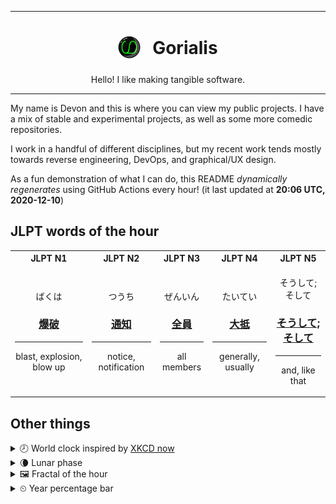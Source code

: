 ***

<h1 align="center">
<sub>
    <img src="readme/resources/avatar.png" height="36">
</sub>
&nbsp;
Gorialis
</h1>
<p align="center">
Hello! I like making tangible software.
</p>

***

My name is Devon and this is where you can view my public projects. I have a mix of stable and experimental projects, as well as some more comedic repositories.

I work in a handful of different disciplines, but my recent work tends mostly towards reverse engineering, DevOps, and graphical/UX design.

As a fun demonstration of what I can do, this README *dynamically regenerates* using GitHub Actions every hour! (it last updated at **20:06 UTC, 2020-12-10**)

<h2>JLPT words of the hour</h2>
<table>
    <tr>
        <th>JLPT N1</th>
        <th>JLPT N2</th>
        <th>JLPT N3</th>
        <th>JLPT N4</th>
        <th>JLPT N5</th>
    </tr>
    <tr>
        <td>
            <p align="center">ばくは</p>
            <h3 align="center"><b><a href="https://jisho.org/search/%E7%88%86%E7%A0%B4">爆破</a></b></h3>
            <hr>
            <p align="center">blast,<wbr> explosion,<wbr> blow up</p>
        </td>
        <td>
            <p align="center">つうち</p>
            <h3 align="center"><b><a href="https://jisho.org/search/%E9%80%9A%E7%9F%A5">通知</a></b></h3>
            <hr>
            <p align="center">notice,<wbr> notification</p>
        </td>
        <td>
            <p align="center">ぜんいん</p>
            <h3 align="center"><b><a href="https://jisho.org/search/%E5%85%A8%E5%93%A1">全員</a></b></h3>
            <hr>
            <p align="center">all members</p>
        </td>
        <td>
            <p align="center">たいてい</p>
            <h3 align="center"><b><a href="https://jisho.org/search/%E5%A4%A7%E6%8A%B5">大抵</a></b></h3>
            <hr>
            <p align="center">generally,<wbr> usually</p>
        </td>
        <td>
            <p align="center">そうして; そして</p>
            <h3 align="center"><b><a href="https://jisho.org/search/%E3%81%9D%E3%81%86%E3%81%97%E3%81%A6%3B%20%E3%81%9D%E3%81%97%E3%81%A6">そうして; そして</a></b></h3>
            <hr>
            <p align="center">and,<wbr> like that</p>
        </td>
    </tr>
</table>

<h2>Other things</h2>
<details>
<summary>🕗  World clock inspired by <a href="https://xkcd.com/now">XKCD now</a></summary>

> <img src="generated/now.png" width="512">

</details>
<details>
<summary>🌘 Lunar phase</summary>

The moon is approximately 89.04% through its phase (Waning Crescent).

</details>
<details>
<summary>&#x1f5bc; Fractal of the hour</summary>

> <img src="generated/fractal.png" width="512">

</details>
<details>
<summary>&#x23f2; Year percentage bar</summary>
<pre><code>2020 [██████████████████▁▁] 94.22%</code></pre>
</details>
